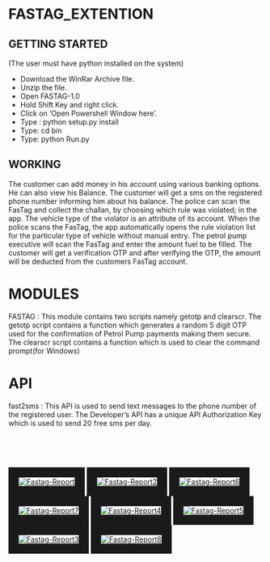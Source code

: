 # FASTAG_EXTENTION

## GETTING STARTED

(The user must have python installed on the system)

+  Download the WinRar Archive file.
+  Unzip the file.
+  Open FASTAG-1.0
+  Hold Shift Key and right click.
+  Click on ‘Open Powershell Window here’.
+  Type : python setup.py install
+  Type: cd bin
+  Type: python Run.py


## WORKING

The customer can add money in his account using various banking options. He can also view his
Balance. The customer will get a sms on the registered phone number informing him about his
balance.
The police can scan the FasTag and collect the challan, by choosing which rule was violated; in the
app. The vehicle type of the violator is an attribute of its account. When the police scans the FasTag, 
the app automatically opens the rule violation list for the particular type of vehicle without manual
entry.
The petrol pump executive will scan the FasTag and enter the amount fuel to be filled. The
customer will get a verification OTP and after verifying the OTP, the amount will be deducted from
the customers FasTag account. 

# MODULES

FASTAG : This module contains two scripts namely getotp and clearscr.
The getotp script contains a function which generates a random 5 digit OTP used for the
confirmation of Petrol Pump payments making them secure.
The clearscr script contains a function which is used to clear the command prompt(for Windows)

# API

fast2sms : This API is used to send text messages to the phone number of the registered user.
The Developer’s API has a unique API Authorization Key which is used to send 20 free sms per day. 

<br/><br/><br/>

<a href="https://imgbb.com/"><img src="https://i.ibb.co/hHBGv0H/Fastag-Report.jpg" alt="Fastag-Report" border="20" /></a>
<a href="https://imgbb.com/"><img src="https://i.ibb.co/S0yh1b8/Fastag-Report2.jpg" alt="Fastag-Report2" border="20" /></a>
<a href="https://imgbb.com/"><img src="https://i.ibb.co/bg8mpR9/Fastag-Report6.jpg" alt="Fastag-Report6" border="20" /></a>
<a href="https://ibb.co/HPRXrNh"><img src="https://i.ibb.co/94BGqwZ/Fastag-Report7.jpg" alt="Fastag-Report7" border="20" /></a>
<a href="https://imgbb.com/"><img src="https://i.ibb.co/NpTW3Fx/Fastag-Report4.jpg" alt="Fastag-Report4" border="20" /></a>
<a href="https://ibb.co/Km13b8y"><img src="https://i.ibb.co/ZNZkGbT/Fastag-Report5.jpg" alt="Fastag-Report5" border="20" /></a>
<a href="https://imgbb.com/"><img src="https://i.ibb.co/V3tT0ws/Fastag-Report3.jpg" alt="Fastag-Report3" border="20" /></a>
<a href="https://imgbb.com/"><img src="https://i.ibb.co/6X8mLPJ/Fastag-Report8.jpg" alt="Fastag-Report8" border="20" /></a>














